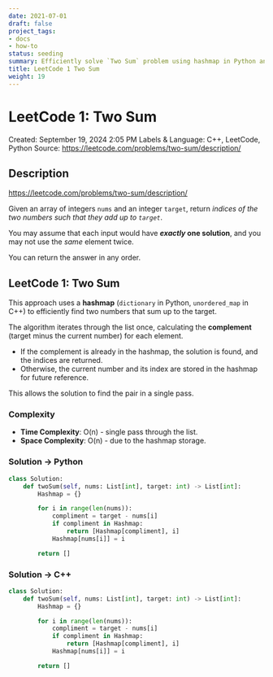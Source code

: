```yaml
---
date: 2021-07-01
draft: false
project_tags:
- docs
- how-to
status: seeding
summary: Efficiently solve `Two Sum` problem using hashmap in Python and C++.
title: LeetCode 1 Two Sum
weight: 19
---
```


# LeetCode 1: Two Sum

Created: September 19, 2024 2:05 PM
Labels & Language: C++, LeetCode, Python
Source: https://leetcode.com/problems/two-sum/description/

## Description

https://leetcode.com/problems/two-sum/description/

Given an array of integers `nums` and an integer `target`, return *indices of the two numbers such that they add up to `target`*.

You may assume that each input would have ***exactly* one solution**, and you may not use the *same* element twice.

You can return the answer in any order.

## LeetCode 1: Two Sum

This approach uses a **hashmap** (`dictionary` in Python, `unordered_map` in C++) to efficiently find two numbers that sum up to the target.

The algorithm iterates through the list once, calculating the **complement** (target minus the current number) for each element. 

- If the complement is already in the hashmap, the solution is found, and the indices are returned.
- Otherwise, the current number and its index are stored in the hashmap for future reference.

This allows the solution to find the pair in a single pass.

### Complexity

- **Time Complexity**: O(n) - single pass through the list.
- **Space Complexity**: O(n) - due to the hashmap storage.

### Solution → Python

```python
class Solution:
    def twoSum(self, nums: List[int], target: int) -> List[int]:
        Hashmap = {}

        for i in range(len(nums)):
            compliment = target - nums[i]
            if compliment in Hashmap:
                return [Hashmap[compliment], i]
            Hashmap[nums[i]] = i

        return []
```

### Solution → C++

```python
class Solution:
    def twoSum(self, nums: List[int], target: int) -> List[int]:
        Hashmap = {}

        for i in range(len(nums)):
            compliment = target - nums[i]
            if compliment in Hashmap:
                return [Hashmap[compliment], i]
            Hashmap[nums[i]] = i

        return []
```